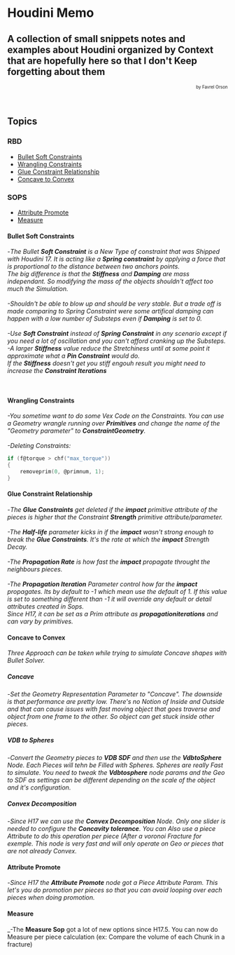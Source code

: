 # Houdini Memo
## A collection of small snippets notes and examples about Houdini organized by Context that are hopefully here so that I don't Keep forgetting about them 
<p align="right"><small><sup>by Favrel Orson</sup></small></p>

<br>

## Topics
### RBD
* [Bullet Soft Constraints](#bullet-soft-constraints)
* [Wrangling Constraints](#wrangling-constraints)
* [Glue Constraint Relationship](#glue-constraint-relationship)
* [Concave to Convex](#concave-to-convex)

### SOPS
* [Attribute Promote](#attribute-promote)
* [Measure](#measure)




#### Bullet Soft Constraints
-_The Bullet **Soft Constraint** is a New Type of constraint that was Shipped with Houdini 17.
It is acting like a **Spring constraint** by applying a force that is proportional to the distance between two anchors points.\
The big difference is that the **Stiffness** and **Damping** are mass independant. So modifying the mass of the objects shouldn't affect too much the Simulation.\
<br>
-Shouldn't be able to blow up and should be very stable. But a trade off is made comparing to *Spring Constraint* were some artifical damping can happen with a low number of Substeps even if **Damping** is set to 0.\
<br>
-Use **Soft Constraint** instead of **Spring Constraint** in any scenario except if you need a lot of oscillation and you can't afford cranking up the Substeps.
<br>
-A larger **Stiffness** value reduce the Stretchiness  until at some point it approximate what a **Pin Constraint** would do.\
If the **Stiffness** doesn't get you stiff engouh result you might need to increase the **Constraint Iterations**_

<br>

#### Wrangling Constraints
_-You sometime want to do some Vex Code on the Constraints. You can use a Geometry wrangle running over **Primitives** and change the name of the "Geometry parameter" to  **ConstraintGeometry**.\
<br>
-Deleting Constraints:_
```C
if (f@torque > chf("max_torque"))
{
    removeprim(0, @primnum, 1);
}
```

#### Glue Constraint Relationship

-_The **Glue Constraints** get deleted if the **impact** primitive attribute of the pieces is higher that the Constraint **Strength** primitive attribute/parameter.\
<br>
-The **Half-life** parameter kicks in if the **impact** wasn't strong enough to break the **Glue Constraints**. It's the rate at which the **impact** Strength Decay.\
<br>
-The **Propagation Rate** is how fast the **impact** propagate throught the neighbours pieces.\
<br>
-The **Propagation Iteration** Parameter control how far the **impact** propagates.
Its by default to -1 which mean use the default of 1. If this value is set to something different than -1 it will override any default or detail attributes created in Sops.\
Since H17, it can be set as a Prim attribute as **propagationiterations** and can vary by primitives._

#### Concave to Convex

_Three Approach can be taken while trying to simulate Concave shapes with Bullet Solver._

##### Concave
-_Set the Geometry Representation Parameter to "Concave". The downside is that performance are pretty low. There's no Notion of Inside and Outside and that can cause issues with fast moving object that goes traverse and object from one frame to the other. So object can get stuck inside other pieces._

##### VDB to Spheres
-_Convert the Geometry pieces to **VDB SDF** and then use the **VdbtoSphere** Node. Each Pieces will tehn be Filled with Spheres. Spheres are really Fast to simulate. You need to tweak the **Vdbtosphere** node params and the Geo to SDF as settings can be different depending on the scale of the object and it's configuration._

##### Convex Decomposition
-_Since H17 we can use the **Convex Decomposition** Node. Only one slider is needed to configure the **Concavity tolerance**. You can Also use a piece Attribute to do this operation per piece (After a voronoi Fracture for exemple. This node is very fast and will only operate on Geo or pieces that are not already Convex._

#### Attribute Promote
-_Since H17 the **Attribute Promote** node got a Piece Attribute Param. This let's you do promotion per pieces so that you can avoid looping over each pieces when doing promotion._

#### Measure 
_-The **Measure Sop** got a lot of new options since H17.5. You can now do Measure per piece calculation (ex: Compare the volume of each Chunk in a fracture)
